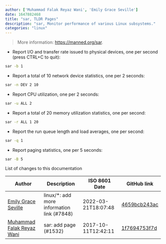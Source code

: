 ```yaml
---
author: ['Muhammad Falak Reyaz Wani', 'Emily Grace Seville']
date: 1647882468
title: "sar, TLDR Pages"
description: "sar, Monitor performance of various Linux subsystems."
categories: "linux"
---
```

> More information: <https://manned.org/sar>.

- Report I/O and transfer rate issued to physical devices, one per second (press CTRL+C to quit):

```bash
sar -b 1
```

- Report a total of 10 network device statistics, one per 2 seconds:

```bash
sar -n DEV 2 10
```

- Report CPU utilization, one per 2 seconds:

```bash
sar -u ALL 2
```

- Report a total of 20 memory utilization statistics, one per second:

```bash
sar -r ALL 1 20
```

- Report the run queue length and load averages, one per second:

```bash
sar -q 1
```

- Report paging statistics, one per 5 seconds:

```bash
sar -B 5
```
List of changes to this documentation


Author | Description | ISO 8601 Date | GitHub link
------|-----|-----|-----
[Emily Grace Seville](mailto:emilyseville7cf@gmail.com) | linux/*: add more information link (#7848) | 2022-03-21T18:07:48 | [4659bcb243ac](https://github.com/tldr-pages/tldr/commit/4659bcb243ac572c9e0c95117097801f1e62bda4)
[Muhammad Falak Reyaz Wani](mailto:mfrw@users.noreply.github.com) | sar: add page (#1532) | 2017-10-11T12:42:11 | [1f7694753f7d](https://github.com/tldr-pages/tldr/commit/1f7694753f7d9d9e18be69c699b1a22a378d4455)

